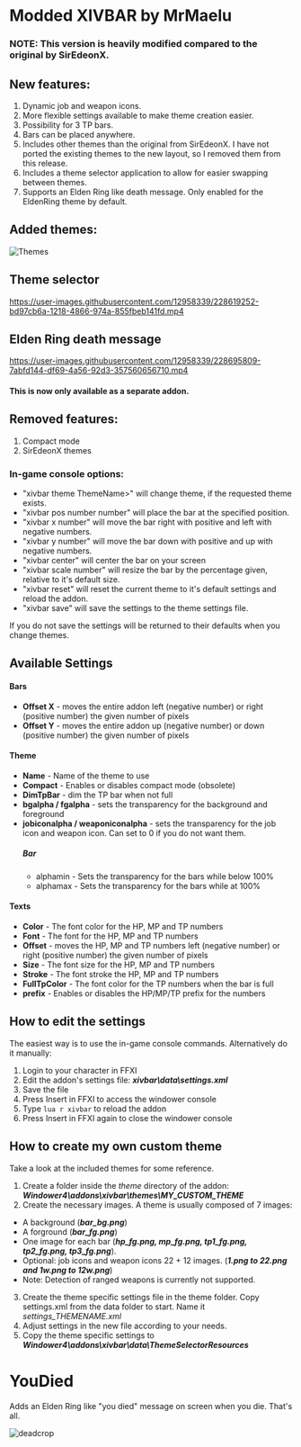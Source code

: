 # Modded XIVBAR by MrMaelu
### NOTE: This version is heavily modified compared to the original by SirEdeonX.

## New features:
1. Dynamic job and weapon icons.
2. More flexible settings available to make theme creation easier.
3. Possibility for 3 TP bars.
4. Bars can be placed anywhere.
5. Includes other themes than the original from SirEdeonX. I have not ported the existing themes to the new layout, so I removed them from this release.
6. Includes a theme selector application to allow for easier swapping between themes.
7. Supports an Elden Ring like death message. Only enabled for the EldenRing theme by default.

## Added themes:
![Themes](https://user-images.githubusercontent.com/12958339/233756548-5c40b66a-280a-41a9-8d6c-c6f12214bdc4.png)

## Theme selector
https://user-images.githubusercontent.com/12958339/228619252-bd97cb6a-1218-4866-974a-855fbeb141fd.mp4

## Elden Ring death message
https://user-images.githubusercontent.com/12958339/228695809-7abfd144-df69-4a56-92d3-357560656710.mp4
#### This is now only available as a separate addon.

## Removed features:
1. Compact mode
2. SirEdeonX themes

### In-game console options:
* "xivbar theme ThemeName>" will change theme, if the requested theme exists.
* "xivbar pos number number" will place the bar at the specified position.
* "xivbar x number" will move the bar right with positive and left with negative numbers.
* "xivbar y number" will move the bar down with positive and up with negative numbers.
* "xivbar center" will center the bar on your screen
* "xivbar scale number" will resize the bar by the percentage given, relative to it's default size.
* "xivbar reset" will reset the current theme to it's default settings and reload the addon.
* "xivbar save" will save the settings to the theme settings file.

If you do not save the settings will be returned to their defaults when you change themes.

## Available Settings
#### Bars
* **Offset X** - moves the entire addon left (negative number) or right (positive number) the given number of pixels
* **Offset Y** - moves the entire addon up (negative number) or down (positive number) the given number of pixels

#### Theme
* **Name** - Name of the theme to use
* **Compact** - Enables or disables compact mode (obsolete)
* **DimTpBar** - dim the TP bar when not full
* **bgalpha / fgalpha** - sets the transparency for the background and foreground
* **jobiconalpha / weaponiconalpha** - sets the transparency for the job icon and weapon icon. Can set to 0 if you do not want them.
  ##### Bar
    * alphamin - Sets the transparency for the bars while below 100%
    * alphamax - Sets the transparency for the bars while at 100%
  

#### Texts
* **Color** - The font color for the HP, MP and TP numbers
* **Font** - The font for the HP, MP and TP numbers
* **Offset** - moves the HP, MP and TP numbers left (negative number) or right (positive number) the given number of pixels
* **Size** - The font size for the HP, MP and TP numbers
* **Stroke** - The font stroke the HP, MP and TP numbers
* **FullTpColor** - The font color for the TP numbers when the bar is full
* **prefix** - Enables or disables the HP/MP/TP prefix for the numbers


## How to edit the settings
The easiest way is to use the in-game console commands.
Alternatively do it manually:
1. Login to your character in FFXI
2. Edit the addon's settings file: **_xivbar\data\settings.xml_**
3. Save the file
4. Press Insert in FFXI to access the windower console 
5. Type ``` lua r xivbar ``` to reload the addon
6. Press Insert in FFXI again to close the windower console

## How to create my own custom theme
Take a look at the included themes for some reference.
1. Create a folder inside the *theme* directory of the addon: **_Windower4\addons\xivbar\themes\MY_CUSTOM_THEME_**
2. Create the necessary images. A theme is usually composed of 7 images:
  * A background (**_bar_bg.png_**)
  * A forground (**_bar_fg.png_**)
  * One image for each bar (**_hp_fg.png, mp_fg.png, tp1_fg.png, tp2_fg.png, tp3_fg.png_**).
  * Optional: job icons and weapon icons 22 + 12 images. (**_1.png to 22.png and 1w.png to 12w.png_**)
  * Note: Detection of ranged weapons is currently not supported.
3. Create the theme specific settings file in the theme folder. Copy settings.xml from the data folder to start. Name it *settings_THEMENAME.xml*
4. Adjust settings in the new file according to your needs.
5. Copy the theme specific settings to **_Windower4\addons\xivbar\data\ThemeSelectorResources_**


# YouDied
Adds an Elden Ring like "you died" message on screen when you die.
That's all.

![deadcrop](https://user-images.githubusercontent.com/12958339/230463861-25c98fca-e302-4a33-9a5c-581c236aecb4.png)
